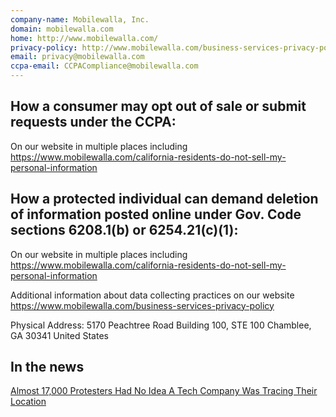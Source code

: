 ```yaml
---
company-name: Mobilewalla, Inc.
domain: mobilewalla.com
home: http://www.mobilewalla.com/
privacy-policy: http://www.mobilewalla.com/business-services-privacy-policy
email: privacy@mobilewalla.com
ccpa-email: CCPACompliance@mobilewalla.com
---
```



## How a consumer may opt out of sale or submit requests under the CCPA: 

On our website in multiple places including https://www.mobilewalla.com/california-residents-do-not-sell-my-personal-information

## How a protected individual can demand deletion of information posted online under Gov. Code sections 6208.1(b) or 6254.21(c)(1): 

On our website in multiple places including https://www.mobilewalla.com/california-residents-do-not-sell-my-personal-information

Additional information about data collecting practices on our website https://www.mobilewalla.com/business-services-privacy-policy

Physical Address:
5170 Peachtree Road
Building 100, STE 100
Chamblee, GA 30341
United States

## In the news

[Almost 17,000 Protesters Had No Idea A Tech Company Was Tracing Their Location](https://www.buzzfeednews.com/amphtml/carolinehaskins1/protests-tech-company-spying)
